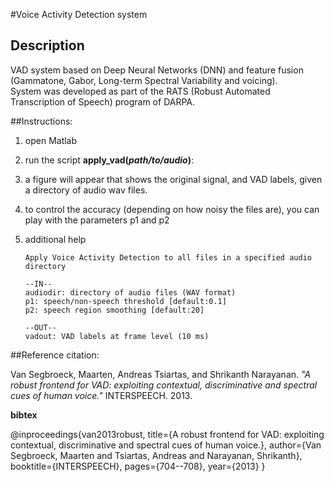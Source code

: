 #Voice Activity Detection system

## Description
VAD system based on Deep Neural Networks (DNN) and feature fusion (Gammatone, Gabor, Long-term Spectral Variability and voicing).  
System was developed as part of the RATS (Robust Automated Transcription of Speech) program of DARPA.

##Instructions:

1. open Matlab
2. run the script **apply_vad(_path/to/audio_)**: 
3. a figure will appear that shows the original signal, and VAD labels, given a directory of audio wav files.
4. to control the accuracy (depending on how noisy the files are), you can play with the parameters p1 and p2  
5. additional help 

       Apply Voice Activity Detection to all files in a specified audio directory

       --IN--  
       audiodir: directory of audio files (WAV format)  
       p1: speech/non-speech threshold [default:0.1]  
       p2: speech region smoothing [default:20]  

       --OUT--  
       vadout: VAD labels at frame level (10 ms)  


##Reference citation:

Van Segbroeck, Maarten, Andreas Tsiartas, and Shrikanth Narayanan. _"A robust frontend for VAD: exploiting contextual, discriminative and spectral cues of human voice."_ INTERSPEECH. 2013.

**bibtex**

@inproceedings{van2013robust,
  title={A robust frontend for VAD: exploiting contextual, discriminative and spectral cues of human voice.},
  author={Van Segbroeck, Maarten and Tsiartas, Andreas and Narayanan, Shrikanth},
  booktitle={INTERSPEECH},
  pages={704--708},
  year={2013}
}
